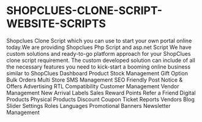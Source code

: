 # SHOPCLUES-CLONE-SCRIPT-WEBSITE-SCRIPTS
Shopclues Clone Script which you can use to start your own portal online today.We are providing Shopclues Php Script and asp.net Script We have custom solutions and ready-to-go platform approach for your ShopClues clone script requirement. The custom developed solution can include of all the necessary features you need to kick-start a booming online business similar to ShopClues
Dashboard
Product
Stock Management
Gift Option
Bulk Orders
Multi Store
SMS Management
SEO Friendly
Post Notice & Offers
Advertising
RTL Compatibility
Customer Management
Vendor Management
New Arrival
Labels
Sales
Reward Points
Refer a Friend
Digital Products
Physical Products
Discount Coupon
Ticket
Reports
Vendors
Blog
Slider Settings
Roles
Languages
Promotional Banners
Newsletter Management
